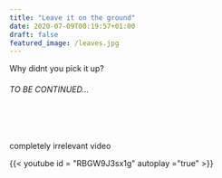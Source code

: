 ```yaml
---
title: "Leave it on the ground"
date: 2020-07-09T00:19:57+01:00
draft: false
featured_image: /leaves.jpg
---
```

Why didnt you pick it up?


###### TO BE CONTINUED...

<br><br><br>
completely irrelevant video


{{< youtube id = "RBGW9J3sx1g" autoplay ="true" >}}